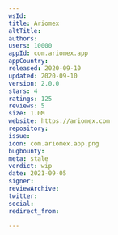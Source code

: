 ```yaml
---
wsId: 
title: Ariomex
altTitle: 
authors: 
users: 10000
appId: com.ariomex.app
appCountry: 
released: 2020-09-10
updated: 2020-09-10
version: 2.0.0
stars: 4
ratings: 125
reviews: 5
size: 1.0M
website: https://ariomex.com
repository: 
issue: 
icon: com.ariomex.app.png
bugbounty: 
meta: stale
verdict: wip
date: 2021-09-05
signer: 
reviewArchive: 
twitter: 
social: 
redirect_from: 

---
```


